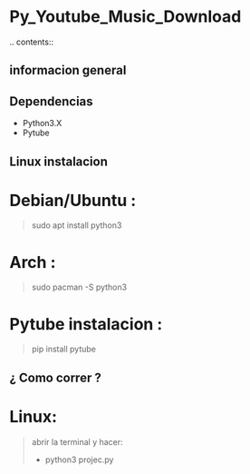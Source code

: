 # Py_Youtube_Music_Download

.. contents::

informacion general
-------------------

Dependencias
------------
- Python3.X
- Pytube

Linux instalacion
-----------------

  # Debian/Ubuntu :
  > sudo apt install python3

  # Arch :
  > sudo pacman -S python3

  # Pytube instalacion :

  > pip install pytube

¿ Como correr ?
----------------
# Linux:
  > abrir la terminal y hacer:
  > - python3 projec.py

  
